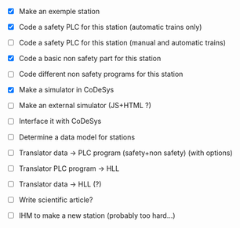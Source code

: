 - [x] Make an exemple station
- [x] Code a safety PLC for this station (automatic trains only)
- [ ] Code a safety PLC for this station (manual and automatic trains)
- [x] Code a basic non safety part for this station
- [ ] Code different non safety programs for this station
- [x] Make a simulator in CoDeSys
- [ ] Make an external simulator (JS+HTML ?)
- [ ] Interface it with CoDeSys
- [ ] Determine a data model for stations
- [ ] Translator data -> PLC program (safety+non safety) (with options)
- [ ] Translator PLC program -> HLL
- [ ] Translator data -> HLL (?)
- [ ] Write scientific article?

- [ ] IHM to make a new station (probably too hard...)

